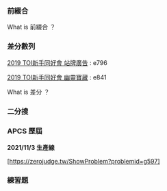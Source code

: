 ### 前綴合

What is 前綴合 ？ 



### 差分數列 

[2019 TOI新手同好會 站牌廣告](https://zerojudge.tw/ShowProblem?problemid=e796) : e796

[2019 TOI新手同好會 幽靈寶藏](https://zerojudge.tw/ShowProblem?problemid=e841) : e841

What is 差分 ？ 

### 二分搜



### APCS 歷屆 

**2021/11/3 生產線**

[https://zerojudge.tw/ShowProblem?problemid=g597]

### 練習題 

